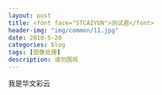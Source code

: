 ```yaml
---
layout: post
title: <font face="STCAIYUN">测试君</font>
header-img: "img/common/11.jpg"
date: 2018-5-20
categories: blog
tags: [图像处理]
description: 请勿围观
---
```


<font face="STCAIYUN">我是华文彩云</font>
